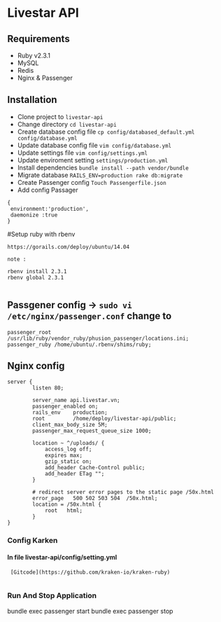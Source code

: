 # Livestar API

## Requirements
- Ruby v2.3.1
- MySQL
- Redis
- Nginx & Passenger

## Installation
- Clone project to `livestar-api`
- Change directory `cd livestar-api`
- Create database config file `cp config/databased_default.yml config/database.yml`
- Update database config file `vim config/database.yml`
- Update settings file `vim config/settings.yml`
- Update enviroment setting `settings/production.yml`
- Install dependencies `bundle install --path vendor/bundle`
- Migrate database `RAILS_ENV=production rake db:migrate`
- Create Passenger config  `Touch Passengerfile.json`
- Add config Passager 
```
{
 environment:'production',
 daemonize :true
}
```
#Setup ruby with rbenv
```
https://gorails.com/deploy/ubuntu/14.04

note : 

rbenv install 2.3.1
rbenv global 2.3.1


```

## Passgener config -> `sudo vi /etc/nginx/passenger.conf` change to
```
passenger_root /usr/lib/ruby/vendor_ruby/phusion_passenger/locations.ini;
passenger_ruby /home/ubuntu/.rbenv/shims/ruby;
```

## Nginx config
```
server {
        listen 80;

        server_name api.livestar.vn;
        passenger_enabled on;
        rails_env    production;
        root         /home/deploy/livestar-api/public;
        client_max_body_size 5M;
        passenger_max_request_queue_size 1000;

        location ~ ^/uploads/ {
            access_log off;
            expires max;
            gzip_static on;
            add_header Cache-Control public;
            add_header ETag "";
        }

        # redirect server error pages to the static page /50x.html
        error_page   500 502 503 504  /50x.html;
        location = /50x.html {
            root   html;
        }
}

```

### Config Karken 

#### In file livestar-api/config/setting.yml
```
 [Gitcode](https://github.com/kraken-io/kraken-ruby)


```

### Run And Stop Application 
bundle exec passenger start
bundle exec passenger stop